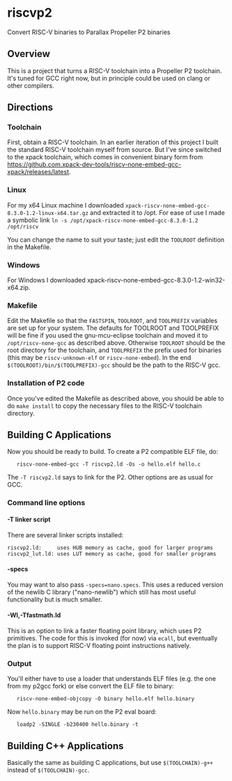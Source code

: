 # riscvp2

Convert RISC-V binaries to Parallax Propeller P2 binaries

## Overview

This is a project that turns a RISC-V toolchain into a Propeller P2 toolchain. It's tuned for GCC right now, but in principle could be used on clang or other compilers.


## Directions

### Toolchain

First, obtain a RISC-V toolchain. In an earlier iteration of this project I built the standard RISC-V toolchain myself from source. But I've since switched to the xpack toolchain, which comes in convenient binary form from https://github.com.xpack-dev-tools/riscv-none-embed-gcc-xpack/releases/latest.

### Linux

For my x64 Linux machine I downloaded `xpack-riscv-none-embed-gcc-8.3.0-1.2-linux-x64.tar.gz` and extracted it to /opt. For ease of use I made a symbolic link `ln -s /opt/xpack-riscv-none-embed-gcc-8.3.0-1.2 /opt/riscv`

You can change the name to suit your taste; just edit the `TOOLROOT` definition in the Makefile.

### Windows

For Windows I downloaded xpack-riscv-none-embed-gcc-8.3.0-1.2-win32-x64.zip.

### Makefile

Edit the Makefile so that the `FASTSPIN`, `TOOLROOT`, and `TOOLPREFIX` variables are set up for your system. The defaults for TOOLROOT and TOOLPREFIX will be fine if you used the gnu-mcu-eclipse toolchain and moved it to `/opt/riscv-none-gcc` as described above. Otherwise `TOOLROOT` should be the root directory for the toolchain, and `TOOLPREFIX` the prefix used for binaries (this may be `riscv-unknown-elf` or `riscv-none-embed`). In the end `$(TOOLROOT)/bin/$(TOOLPREFIX)-gcc` should be the path to the RISC-V gcc.

### Installation of P2 code

Once you've edited the Makefile as described above, you should be able to do `make install` to copy the necessary files to the RISC-V toolchain directory.

## Building C Applications

Now you should be ready to build. To create a P2 compatible ELF file, do:
```
   riscv-none-embed-gcc -T riscvp2.ld -Os -o hello.elf hello.c
```

The `-T riscvp2.ld` says to link for the P2. Other options are as usual for GCC.

### Command line options

#### -T linker script

There are several linker scripts installed:
```
riscvp2.ld:     uses HUB memory as cache, good for larger programs
riscvp2_lut.ld: uses LUT memory as cache, good for smaller programs
```

#### -specs

You may want to also pass `-specs=nano.specs`. This uses a reduced version of the newlib C library ("nano-newlib") which still has most useful functionality but is much smaller.

#### -Wl,-Tfastmath.ld

This is an option to link a faster floating point library, which uses P2 primitives. The code for this is invoked (for now) via `ecall`, but eventually the plan is to support RISC-V floating point instructions natively.

### Output

You'll either have to use a loader that understands ELF files (e.g. the one from my p2gcc fork) or else convert the ELF file to binary:
```
   riscv-none-embed-objcopy -O binary hello.elf hello.binary
```
Now `hello.binary` may be run on the P2 eval board:
```
   loadp2 -SINGLE -b230400 hello.binary -t
```

## Building C++ Applications

Basically the same as building C applications, but use `$(TOOLCHAIN)-g++` instead of `$(TOOLCHAIN)-gcc`.
